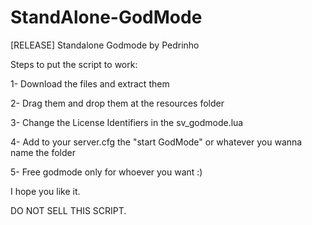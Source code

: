 # StandAlone-GodMode
[RELEASE] Standalone Godmode by Pedrinho

Steps to put the script to work:

1- Download the files and extract them

2- Drag them and drop them at the resources folder

3- Change the License Identifiers in the sv_godmode.lua

4- Add to your server.cfg the "start GodMode" or whatever you wanna name the folder

5- Free godmode only for whoever you want :)


I hope you like it.

DO NOT SELL THIS SCRIPT.
